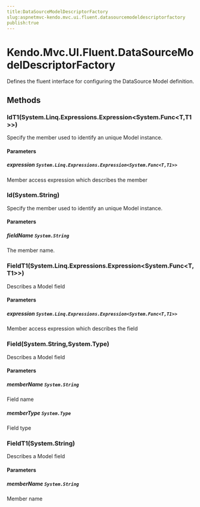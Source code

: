 ```yaml
---
title:DataSourceModelDescriptorFactory
slug:aspnetmvc-kendo.mvc.ui.fluent.datasourcemodeldescriptorfactory
publish:true
---
```


# Kendo.Mvc.UI.Fluent.DataSourceModelDescriptorFactory
Defines the fluent interface for configuring the DataSource Model definition.



## Methods

### IdT1(System.Linq.Expressions.Expression\<System.Func<T,T1>>)
Specify the member used to identify an unique Model instance.



#### Parameters

##### expression `System.Linq.Expressions.Expression<System.Func<T,T1>>`
Member access expression which describes the member




### Id(System.String)
Specify the member used to identify an unique Model instance.



#### Parameters

##### fieldName `System.String`
The member name.




### FieldT1(System.Linq.Expressions.Expression\<System.Func<T,T1>>)
Describes a Model field



#### Parameters

##### expression `System.Linq.Expressions.Expression<System.Func<T,T1>>`
Member access expression which describes the field




### Field(System.String,System.Type)
Describes a Model field



#### Parameters

##### memberName `System.String`
Field name

##### memberType `System.Type`
Field type




### FieldT1(System.String)
Describes a Model field



#### Parameters

##### memberName `System.String`
Member name






